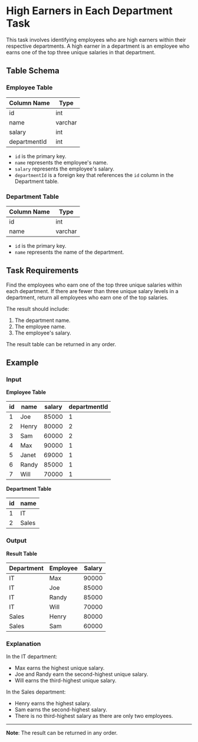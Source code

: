 # High Earners in Each Department Task

This task involves identifying employees who are high earners within their respective departments. A high earner in a department is an employee who earns one of the top three unique salaries in that department.

## Table Schema

### Employee Table

| Column Name  | Type    |
|--------------|---------|
| id           | int     |
| name         | varchar |
| salary       | int     |
| departmentId | int     |

- `id` is the primary key.
- `name` represents the employee's name.
- `salary` represents the employee's salary.
- `departmentId` is a foreign key that references the `id` column in the Department table.

### Department Table

| Column Name | Type    |
|-------------|---------|
| id          | int     |
| name        | varchar |

- `id` is the primary key.
- `name` represents the name of the department.

## Task Requirements

Find the employees who earn one of the top three unique salaries within each department. If there are fewer than three unique salary levels in a department, return all employees who earn one of the top salaries.

The result should include:
1. The department name.
2. The employee name.
3. The employee's salary.

The result table can be returned in any order.

## Example

### Input

**Employee Table**

| id | name  | salary | departmentId |
|----|-------|--------|--------------|
| 1  | Joe   | 85000  | 1            |
| 2  | Henry | 80000  | 2            |
| 3  | Sam   | 60000  | 2            |
| 4  | Max   | 90000  | 1            |
| 5  | Janet | 69000  | 1            |
| 6  | Randy | 85000  | 1            |
| 7  | Will  | 70000  | 1            |

**Department Table**

| id | name  |
|----|-------|
| 1  | IT    |
| 2  | Sales |

### Output

**Result Table**

| Department | Employee | Salary |
|------------|----------|--------|
| IT         | Max      | 90000  |
| IT         | Joe      | 85000  |
| IT         | Randy    | 85000  |
| IT         | Will     | 70000  |
| Sales      | Henry    | 80000  |
| Sales      | Sam      | 60000  |

### Explanation

In the IT department:
- Max earns the highest unique salary.
- Joe and Randy earn the second-highest unique salary.
- Will earns the third-highest unique salary.

In the Sales department:
- Henry earns the highest salary.
- Sam earns the second-highest salary.
- There is no third-highest salary as there are only two employees.

---

**Note**: The result can be returned in any order.
